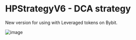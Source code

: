 # HPStrategyV6 - DCA strategy

New version for using with Leveraged tokens on Bybit.

![image](https://github.com/mkajnar/HighProfitStrategy/assets/5566514/a9564cc7-5c12-440a-b89d-a5526044c015)



